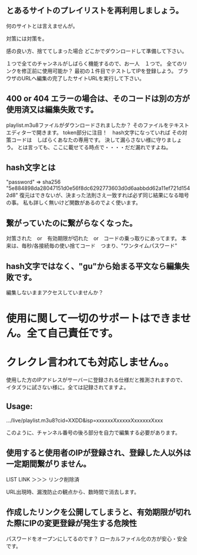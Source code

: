 
## とあるサイトのプレイリストを再利用しましょう。
何のサイトとは言えませんが。

対策には対策を。

感の良い方、捨ててしまった場合 どこかでダウンロードして準備して下さい。


１つで全てのチャンネルがしばらく機能するので、お一人　１つで。
全てのリンクを修正前に使用可能か？
最初の１件目でテストしてIPを登録しよう。
ブラウザのURLへ編集の完了したサイトURLを実行して下さい。

## 400 or 404 エラーの場合は、そのコードは別の方が使用済又は編集失敗です。
playlist.m3u8ファイルがダウンロードされましたか？
そのファイルをテキストエディターで開きます。
token部分に注目！　hash文字になっていれば
その対策コードは　しばらくあなたの専用です。
決して漏らさない様に守りましょう。
とは言っても、ここに載せてる時点で・・・・だだ漏れですよね。

## hash文字とは
"password" ⇒ sha256 "5e884898da28047151d0e56f8dc6292773603d0d6aabbdd62a11ef721d1542d8" 
復元はできないが、決まった法則さえ一致すれば必ず同じ結果になる暗号の事。
私も詳しく無いけど関数があるのでよく使います。

## 繋がっていたのに繋がらなくなった。
対策された　or　有効期限が切れた　or　コードの乗っ取りにあってます。
本来は、毎秒/各接続毎の使い捨てコード　つまり、"ワンタイムパスワード"

## hash文字ではなく、"gu"から始まる平文なら編集失敗です。
編集しないままアクセスしていませんか？

# 使用に関して一切のサポートはできません。全て自己責任です。
# クレクレ言われても対応しません。。

使用した方のIPアドレスがサーバーに登録される仕様だと推測されますので、
イタズラに試さない様に。全ては記録されてますよ。

## Usage:
.../live/playlist.m3u8?cid=XXDD&isp=xxxxxxXxxxxxXxxxxxxXxxx

このように、チャンネル番号の後ろ部分を自力で編集する必要があります。


## 使用すると使用者のIPが登録され、登録した人以外は一定期間繋がりません。

LIST LINK ＞＞＞ リンク削除済

URL出現時、漏洩防止の観点から、数時間で消去します。

## 作成したリンクを公開してしまうと、有効期限が切れた際にIPの変更登録が発生する危険性
パスワードをオープンにしてるのです？
ローカルファイル化の方が安心・安全です。
